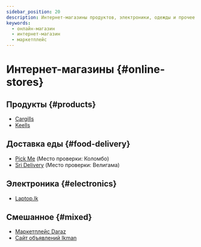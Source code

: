 ```yaml
---
sidebar_position: 20
description: Интернет-магазины продуктов, электроники, одежды и прочее
keywords:
  - онлайн-магазин
  - интернет-магазин
  - маркетплейс
---
```


# Интернет-магазины {#online-stores}

## Продукты {#products}

- [Cargills](https://cargillsonline.com/Web/Index)
- [Keells](https://www.keellssuper.com/home)

## Доставка еды {#food-delivery}

- [Pick Me](https://pickme.lk/) (Место проверки: Коломбо)
- [Sri Delivery](https://www.sridelivery.com/) (Место проверки: Велигама)

## Электроника {#electronics}

- [Laptop.lk](https://www.laptop.lk/)

## Смешанное {#mixed}

- [Маркетплейс Daraz](https://www.daraz.lk/)
- [Сайт объявлений Ikman](https://ikman.lk/en)
